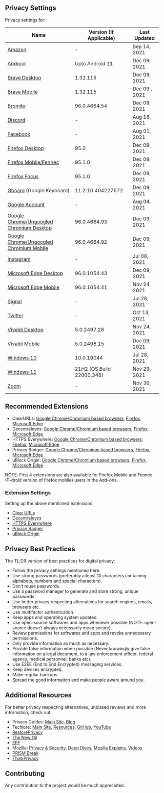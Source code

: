 ## Privacy Settings

Privacy settings for:

**Name** | **Version (If Applicable)** | **Last Updated**
--- | --- | ---
[Amazon](https://github.com/the-weird-aquarian/privacy-settings/blob/main/Privacy%20Settings/Amazon-Privacy-Settings.md) | - | Sep 14, 2021
[Android](https://github.com/the-weird-aquarian/privacy-settings/blob/main/Privacy%20Settings/Android-Privacy-Settings.md) | Upto Android 11 | Dec 09, 2021
[Brave Desktop](https://github.com/the-weird-aquarian/privacy-settings/blob/main/Privacy%20Settings/Brave-Privacy-Settings.md) | 1.32.115 | Dec 09, 2021
[Brave Mobile](https://github.com/the-weird-aquarian/privacy-settings/blob/main/Privacy%20Settings/Brave-M-Privacy-Settings.md) | 1.32.115 | Dec 09 , 2021
[Bromite](https://github.com/the-weird-aquarian/privacy-settings/blob/main/Privacy%20Settings/Bromite-Privacy-Settings.md) | 96.0.4664.54 | Dec 09, 2021
[Discord](https://github.com/the-weird-aquarian/privacy-settings/blob/main/Privacy%20Settings/Discord-Privacy-Settings.md) | - | Aug 18, 2021
[Facebook](https://github.com/the-weird-aquarian/privacy-settings/blob/main/Privacy%20Settings/Facebook-Privacy-Settings.md) | - | Aug 01, 2021
[Firefox Desktop](https://github.com/the-weird-aquarian/privacy-settings/blob/main/Privacy%20Settings/Firefox-Privacy-Settings.md) | 95.0 | Dec 09, 2021
[Firefox Mobile/Fennec](https://github.com/the-weird-aquarian/privacy-settings/blob/main/Privacy%20Settings/Firefox-M-Privacy-Settings.md) | 95.1.0 | Dec 09, 2021
[Firefox Focus](https://github.com/the-weird-aquarian/privacy-settings/blob/main/Privacy%20Settings/Firefox-Focus-Privacy-Settings.md) | 95.1.0 | Dec 09, 2021
[Gboard](https://github.com/the-weird-aquarian/privacy-settings/blob/main/Privacy%20Settings/Gboard-Privacy-Settings.md) (Google Keyboard) | 11.2.10.404227572 | Dec 09, 2021
[Google Account](https://github.com/the-weird-aquarian/privacy-settings/blob/main/Privacy%20Settings/Google-Account-Privacy-Settings.md) | - | Aug 04, 2021
[Google Chrome/Ungoogled Chromium Desktop](https://github.com/the-weird-aquarian/privacy-settings/blob/main/Privacy%20Settings/Google-Chrome-Privacy-Settings.md) | 96.0.4664.93 | Dec 09, 2021
[Google Chrome/Ungoogled Chromium Mobile](https://github.com/the-weird-aquarian/privacy-settings/blob/main/Privacy%20Settings/Google-Chrome-M-Privacy-Settings.md) | 96.0.4664.92 | Dec 09, 2021
[Instagram](https://github.com/the-weird-aquarian/privacy-settings/blob/main/Privacy%20Settings/Instagram-Privacy-Settings.md) | - | Jul 08, 2021
[Microsoft Edge Desktop](https://github.com/the-weird-aquarian/privacy-settings/blob/main/Privacy%20Settings/Microsoft-Edge-Privacy-Settings.md) | 96.0.1054.43 | Dec 09, 2021 
[Microsoft Edge Mobile](https://github.com/the-weird-aquarian/privacy-settings/blob/main/Privacy%20Settings/Microsoft-Edge-M-Privacy-Settings.md) | 96.0.1054.41 | Nov 24, 2021
[Signal](https://github.com/the-weird-aquarian/privacy-settings/blob/main/Privacy%20Settings/Signal-Privacy-Settings.md) | - | Jul 28, 2021
[Twitter](https://github.com/the-weird-aquarian/privacy-settings/blob/main/Privacy%20Settings/Twitter-Privacy-Settings.md) | - | Oct 13, 2021
[Vivaldi Desktop](https://github.com/the-weird-aquarian/privacy-settings/blob/main/Privacy%20Settings/Vivaldi-Privacy-Settings.md) | 5.0.2497.28 | Nov 24, 2021
[Vivaldi Mobile](https://github.com/the-weird-aquarian/privacy-settings/blob/main/Privacy%20Settings/Vivaldi-M-Privacy-Settings.md) | 5.0.2498.15 | Dec 09, 2021
[Windows 10](https://github.com/the-weird-aquarian/privacy-settings/blob/main/Privacy%20Settings/Windows-10-Privacy-Settings.md) | 10.0.19044 | Jul 28, 2021
[Windows 11](https://github.com/the-weird-aquarian/privacy-settings/blob/main/Privacy%20Settings/Windows-11-Privacy-Setttings.md) | 21H2 (OS Build 22000.348) | Nov 29, 2021
[Zoom](https://github.com/the-weird-aquarian/privacy-settings/blob/main/Privacy%20Settings/Zoom-Privacy-Settings.md) | - | Nov 30, 2021



## Recommended Extensions
- ClearURLs: [Google Chrome/Chromium based browsers](https://chrome.google.com/webstore/detail/clearurls/lckanjgmijmafbedllaakclkaicjfmnk), [Firefox](https://addons.mozilla.org/en-US/firefox/addon/clearurls/), [Microsoft Edge](https://microsoftedge.microsoft.com/addons/detail/clearurls/mdkdmaickkfdekbjdoojfalpbkgaddei)
- Decentraleyes: [Google Chrome/Chromium based browsers](https://chrome.google.com/webstore/detail/decentraleyes/ldpochfccmkkmhdbclfhpagapcfdljkj), [Firefox](https://addons.mozilla.org/en-US/firefox/addon/decentraleyes/), [Microsoft Edge](https://microsoftedge.microsoft.com/addons/detail/decentraleyes/lmijmgnfconjockjeepmlmkkibfgjmla)
- HTTPS Everywhere: [Google Chrome/Chromium based browsers](https://chrome.google.com/webstore/detail/https-everywhere/gcbommkclmclpchllfjekcdonpmejbdp), [Firefox](https://addons.mozilla.org/en-US/firefox/addon/https-everywhere/), [Microsoft Edge](https://microsoftedge.microsoft.com/addons/detail/https-everywhere/fchjpkplmbeeeaaogdbhjbgbknjobohb)
- Privacy Badger: [Google Chrome/Chromium based browsers](https://chrome.google.com/webstore/detail/privacy-badger/pkehgijcmpdhfbdbbnkijodmdjhbjlgp), [Firefox](https://addons.mozilla.org/en-US/firefox/addon/privacy-badger17/), [Microsoft Edge](https://microsoftedge.microsoft.com/addons/detail/privacy-badger/mkejgcgkdlddbggjhhflekkondicpnop)
- uBlock Origin: [Google Chrome/Chromium based browsers](https://chrome.google.com/webstore/detail/ublock-origin/cjpalhdlnbpafiamejdnhcphjbkeiagm), [Firefox](https://addons.mozilla.org/en-US/firefox/addon/ublock-origin/), [Microsoft Edge](https://microsoftedge.microsoft.com/addons/detail/ublock-origin/odfafepnkmbhccpbejgmiehpchacaeak)

NOTE: First 4 extensions are also available for Firefox Mobile and Fennec (F-droid version of firefox mobile) users in the Add-ons.

### Extension Settings
Setting up the above mentioned extensions:
- [Clear URLs](https://github.com/the-weird-aquarian/privacy-settings/blob/main/Extensions%20Settings/Clear-URLs-Settings.md)
- [Decentraleyes](https://github.com/the-weird-aquarian/privacy-settings/blob/main/Extensions%20Settings/Decentraleyes-Settings.md)
- [HTTPS Everywhere](https://github.com/the-weird-aquarian/privacy-settings/blob/main/Extensions%20Settings/HTTPS-Everywhere-Settings.md)
- [Privacy Badger](https://github.com/the-weird-aquarian/privacy-settings/blob/main/Extensions%20Settings/Privacy-Badger-Settings.md)
- [uBlock Origin](https://github.com/the-weird-aquarian/privacy-settings/blob/main/Extensions%20Settings/uBlock-Origin-Settings.md)



## Privacy Best Practices
The TL;DR version of best practices for digital privacy:
- Follow the privacy settings mentioned here.
- Use strong passwords (preferably atleast 10 characters containing alphabets, numbers and special characters).
- Don't reuse passwords.
- Use a password manager to generate and store strong, unique passwords.
- Use better privacy respecting alternatives for search engines, emails, browsers etc.
- Use multifactor authentication.
- Keep apps and operating system updated.
- Use open-source softwares and apps whenever possible (NOTE: open-source doesn't always necessarily mean secure).
- Review permissions for softwares and apps and revoke unnecessary permissions.
- Only provide information as much as necessary.
- Provide false information when possible (Never knowingly give false information on a legal document, to a law enforcement officer, federal agency, medical personnel, banks etc).
- Use E2EE (End to End Encrypted) messaging services.
- Keep devices encrypted.
- Make regular backups.
- Spread the good information and make people aware around you.



## Additional Resources

For better privacy respecting alternatives, unbiased reviews and more information, check out:
- Privacy Guides: [Main Site](https://www.privacyguides.org), [Blog](https://www.privacyguides.org/blog/)
- Techlore: [Main Site](https://techlore.tech), [Resources](https://techlore.tech/resources.html), [GitHub](https://github.com/techlore), [YouTube](https://www.youtube.com/c/Techlore/)
- [RestorePrivacy](https://restoreprivacy.com/)
- [The New Oil](https://thenewoil.org/)
- [EFF](https://www.eff.org/)
- Mozilla: [Privacy & Security](https://blog.mozilla.org/en/category/privacy-security/), [Deep Dives](https://blog.mozilla.org/en/category/internet-culture/deep-dives/), [Mozilla Explains](https://blog.mozilla.org/en/category/internet-culture/mozilla-explains/), [Videos](https://blog.mozilla.org/en/category/videos/)
- [PRISM Break](https://prism-break.org/)
- [ThinkPrivacy](https://thinkprivacy.ch)



## Contributing
Any contribution to the project would be much appreciated.
